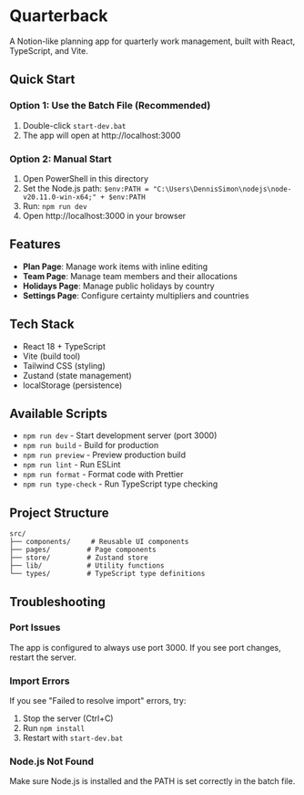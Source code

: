 # Quarterback

A Notion-like planning app for quarterly work management, built with React, TypeScript, and Vite.

## Quick Start

### Option 1: Use the Batch File (Recommended)
1. Double-click `start-dev.bat`
2. The app will open at http://localhost:3000

### Option 2: Manual Start
1. Open PowerShell in this directory
2. Set the Node.js path: `$env:PATH = "C:\Users\DennisSimon\nodejs\node-v20.11.0-win-x64;" + $env:PATH`
3. Run: `npm run dev`
4. Open http://localhost:3000 in your browser

## Features

- **Plan Page**: Manage work items with inline editing
- **Team Page**: Manage team members and their allocations
- **Holidays Page**: Manage public holidays by country
- **Settings Page**: Configure certainty multipliers and countries

## Tech Stack

- React 18 + TypeScript
- Vite (build tool)
- Tailwind CSS (styling)
- Zustand (state management)
- localStorage (persistence)

## Available Scripts

- `npm run dev` - Start development server (port 3000)
- `npm run build` - Build for production
- `npm run preview` - Preview production build
- `npm run lint` - Run ESLint
- `npm run format` - Format code with Prettier
- `npm run type-check` - Run TypeScript type checking

## Project Structure

```
src/
├── components/     # Reusable UI components
├── pages/         # Page components
├── store/         # Zustand store
├── lib/           # Utility functions
└── types/         # TypeScript type definitions
```

## Troubleshooting

### Port Issues
The app is configured to always use port 3000. If you see port changes, restart the server.

### Import Errors
If you see "Failed to resolve import" errors, try:
1. Stop the server (Ctrl+C)
2. Run `npm install`
3. Restart with `start-dev.bat`

### Node.js Not Found
Make sure Node.js is installed and the PATH is set correctly in the batch file.



